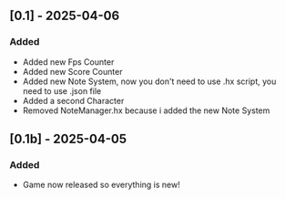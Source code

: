 ## [0.1] - 2025-04-06

### Added
- Added new Fps Counter
- Added new Score Counter
- Added new Note System, now you don't need to use .hx script, you need to use .json file
- Added a second Character
- Removed NoteManager.hx because i added the new Note System

## [0.1b] - 2025-04-05

### Added
- Game now released so everything is new!
